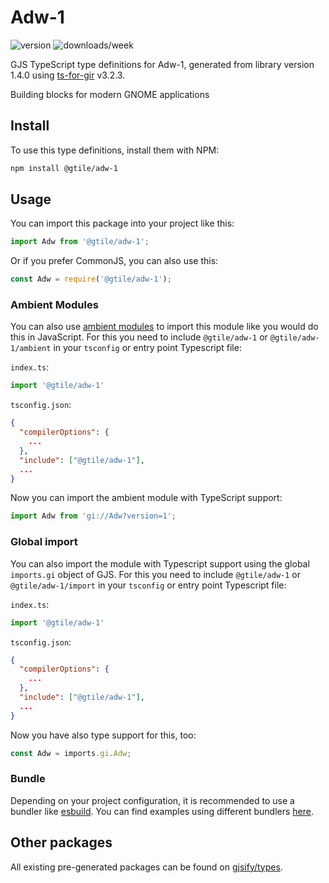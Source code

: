 
# Adw-1

![version](https://img.shields.io/npm/v/@gtile/adw-1)
![downloads/week](https://img.shields.io/npm/dw/@gtile/adw-1)


GJS TypeScript type definitions for Adw-1, generated from library version 1.4.0 using [ts-for-gir](https://github.com/gjsify/ts-for-gir) v3.2.3.

Building blocks for modern GNOME applications

## Install

To use this type definitions, install them with NPM:
```bash
npm install @gtile/adw-1
```

## Usage

You can import this package into your project like this:
```ts
import Adw from '@gtile/adw-1';
```

Or if you prefer CommonJS, you can also use this:
```ts
const Adw = require('@gtile/adw-1');
```

### Ambient Modules

You can also use [ambient modules](https://github.com/gjsify/ts-for-gir/tree/main/packages/cli#ambient-modules) to import this module like you would do this in JavaScript.
For this you need to include `@gtile/adw-1` or `@gtile/adw-1/ambient` in your `tsconfig` or entry point Typescript file:

`index.ts`:
```ts
import '@gtile/adw-1'
```

`tsconfig.json`:
```json
{
  "compilerOptions": {
    ...
  },
  "include": ["@gtile/adw-1"],
  ...
}
```

Now you can import the ambient module with TypeScript support: 

```ts
import Adw from 'gi://Adw?version=1';
```

### Global import

You can also import the module with Typescript support using the global `imports.gi` object of GJS.
For this you need to include `@gtile/adw-1` or `@gtile/adw-1/import` in your `tsconfig` or entry point Typescript file:

`index.ts`:
```ts
import '@gtile/adw-1'
```

`tsconfig.json`:
```json
{
  "compilerOptions": {
    ...
  },
  "include": ["@gtile/adw-1"],
  ...
}
```

Now you have also type support for this, too:

```ts
const Adw = imports.gi.Adw;
```

### Bundle

Depending on your project configuration, it is recommended to use a bundler like [esbuild](https://esbuild.github.io/). You can find examples using different bundlers [here](https://github.com/gjsify/ts-for-gir/tree/main/examples).

## Other packages

All existing pre-generated packages can be found on [gjsify/types](https://github.com/gjsify/types).

